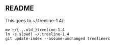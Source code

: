 ## README

This goes to ~/.treeline-1.4/:
```
mv ~/{.,.old_}treeline-1.4
ln -s $(pwd) ~/.treeline-1.4
git update-index --assume-unchanged treelinerc
```
